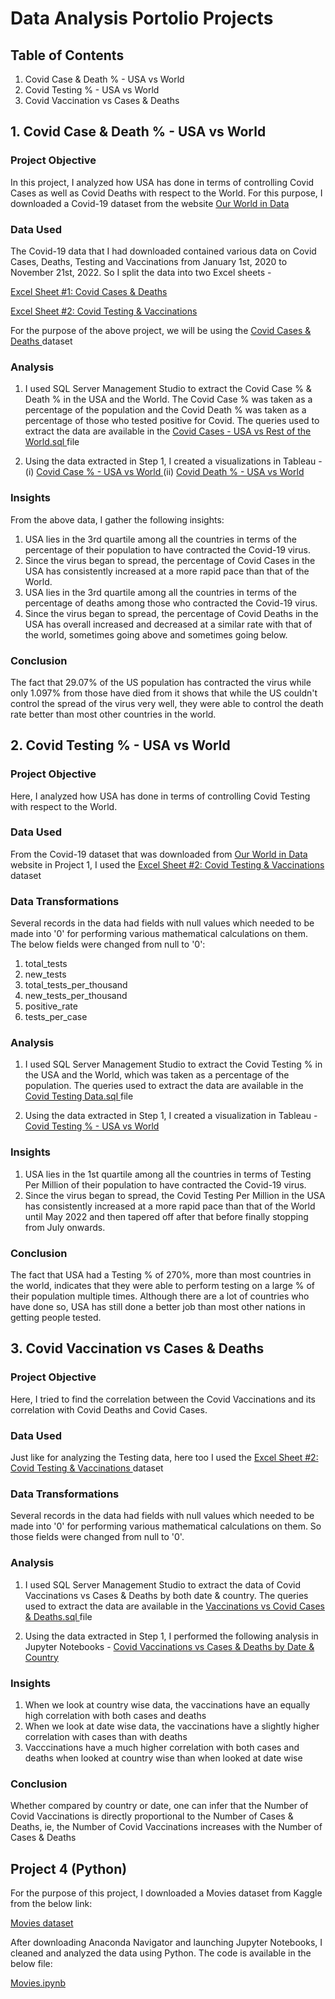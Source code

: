 # Data Analysis Portolio Projects

## Table of Contents

1. Covid Case & Death % - USA vs World
2. Covid Testing % - USA vs World
3. Covid Vaccination vs Cases & Deaths

## 1. Covid Case & Death % - USA vs World

### Project Objective

In this project, I analyzed how USA has done in terms of controlling Covid Cases as well as Covid Deaths with respect to the World. For this purpose, I downloaded a Covid-19 dataset from the website <a href = "https://ourworldindata.org/covid-deaths"> Our World in Data </a>

### Data Used

The Covid-19 data that I had downloaded contained various data on Covid Cases, Deaths, Testing and Vaccinations from January 1st, 2020 to November 21st, 2022. So I split the data into two Excel sheets - 

<a href = "https://docs.google.com/spreadsheets/d/1CjLnLv_ut9UO1hZPHKjjKm4udFNUBc8z/edit#gid=1391408898"> Excel Sheet #1: Covid Cases & Deaths </a>

<a href = "https://docs.google.com/spreadsheets/d/1tbjElTWQUju5wL6IIH2W14F-32-lJ8n5/edit?usp=share_link&ouid=106525515537823506540&rtpof=true&sd=true"> Excel Sheet #2: Covid Testing & Vaccinations </a>

For the purpose of the above project, we will be using the <a href = "https://docs.google.com/spreadsheets/d/1CjLnLv_ut9UO1hZPHKjjKm4udFNUBc8z/edit#gid=1391408898"> Covid Cases & Deaths </a> dataset

### Analysis

1. I used SQL Server Management Studio to extract the Covid Case % & Death % in the USA and the World. The Covid Case % was taken as a percentage of the population and the Covid Death % was taken as a percentage of those who tested positive for Covid. The queries used to extract the data are available in the <a href = "https://github.com/rahulshankariyer/PortolioProject/blob/main/Covid-19/Covid%20Cases%20-%20USA%20vs%20Rest%20of%20the%20World.sql"> Covid Cases - USA vs Rest of the World.sql </a> file 

2. Using the data extracted in Step 1, I created a visualizations in Tableau - 
    (i) <a href = "https://public.tableau.com/app/profile/rahul5702/viz/ComparisonofCovidCasesDeathsinUSAvstheWorldDataFromJan12020tillNovember212022/Dashboard1"> Covid Case % - USA vs World </a>
    (ii) <a href = "https://public.tableau.com/app/profile/rahul5702/viz/ComparisonofCovidCasesDeathsinUSAvstheWorldDataFromJan12020tillNovember212022/Dashboard2"> Covid Death % - USA vs World </a>
    
### Insights

From the above data, I gather the following insights:

1. USA lies in the 3rd quartile among all the countries in terms of the percentage of their population to have contracted the Covid-19 virus.
2. Since the virus began to spread, the percentage of Covid Cases in the USA has consistently increased at a more rapid pace than that of the World. 
3. USA lies in the 3rd quartile among all the countries in terms of the percentage of deaths among those who contracted the Covid-19 virus.
4. Since the virus began to spread, the percentage of Covid Deaths in the USA has overall increased and decreased at a similar rate with that of the world, sometimes going above and sometimes going below.

### Conclusion

The fact that 29.07% of the US population has contracted the virus while only 1.097% from those have died from it shows that while the US couldn't control the spread of the virus very well, they were able to control the death rate better than most other countries in the world.

## 2. Covid Testing % - USA vs World

### Project Objective

Here, I analyzed how USA has done in terms of controlling Covid Testing with respect to the World. 

### Data Used

From the Covid-19 dataset that was downloaded from <a href = "https://ourworldindata.org/covid-deaths"> Our World in Data </a> website in Project 1, I used the <a href = "https://docs.google.com/spreadsheets/d/1tbjElTWQUju5wL6IIH2W14F-32-lJ8n5/edit?usp=share_link&ouid=106525515537823506540&rtpof=true&sd=true"> Excel Sheet #2: Covid Testing & Vaccinations </a> dataset

### Data Transformations

Several records in the data had fields with null values which needed to be made into '0' for performing various mathematical calculations on them. The below fields were changed from null to '0':

1. total_tests
2. new_tests
3. total_tests_per_thousand
4. new_tests_per_thousand
5. positive_rate
6. tests_per_case

### Analysis

1. I used SQL Server Management Studio to extract the Covid Testing % in the USA and the World, which was taken as a percentage of the population. The queries used to extract the data are available in the <a href = "https://github.com/rahulshankariyer/PortolioProject/blob/main/Covid-19/Covid%20Testing%20Data.sql"> Covid Testing Data.sql </a> file 

2. Using the data extracted in Step 1, I created a visualization in Tableau - <a href = "https://public.tableau.com/app/profile/rahul5702/viz/ComparisonofCovidTestinginUSAandtheWorld/Dashboard1#1"> Covid Testing % - USA vs World </a>

### Insights

1. USA lies in the 1st quartile among all the countries in terms of Testing Per Million of their population to have contracted the Covid-19 virus.
2. Since the virus began to spread, the Covid Testing Per Million in the USA has consistently increased at a more rapid pace than that of the World until May 2022 and then tapered off after that before finally stopping from July onwards.

### Conclusion

The fact that USA had a Testing % of 270%, more than most countries in the world, indicates that they were able to perform testing on a large % of their population multiple times. Although there are a lot of countries who have done so, USA has still done a better job than most other nations in getting people tested. 

## 3. Covid Vaccination vs Cases & Deaths

### Project Objective

Here, I tried to find the correlation between the Covid Vaccinations and its correlation with Covid Deaths and Covid Cases.

### Data Used

Just like for analyzing the Testing data, here too I used the <a href = "https://docs.google.com/spreadsheets/d/1tbjElTWQUju5wL6IIH2W14F-32-lJ8n5/edit?usp=share_link&ouid=106525515537823506540&rtpof=true&sd=true"> Excel Sheet #2: Covid Testing & Vaccinations </a> dataset

### Data Transformations

Several records in the data had fields with null values which needed to be made into '0' for performing various mathematical calculations on them. So those fields were changed from null to '0'.

### Analysis

1. I used SQL Server Management Studio to extract the data of Covid Vaccinations vs Cases & Deaths by both date & country. The queries used to extract the data are available in the <a href = "https://github.com/rahulshankariyer/PortolioProject/blob/main/Covid-19/Vaccinations%20vs%20Covid%20Cases%20%26%20Deaths.sql"> Vaccinations vs Covid Cases & Deaths.sql </a> file 

2. Using the data extracted in Step 1, I performed the following analysis in Jupyter Notebooks - <a href = "https://github.com/rahulshankariyer/PortolioProject/blob/main/Covid-19/Covid%2019%20Vaccinations%20vs%20Cases%20%26%20Deaths.ipynb"> Covid Vaccinations vs Cases & Deaths by Date & Country </a>

### Insights

1. When we look at country wise data, the vaccinations have an equally high correlation with both cases and deaths
2. When we look at date wise data, the vaccinations have a slightly higher correlation with cases than with deaths
3. Vacccinations have a much higher correlation with both cases and deaths when looked at country wise than when looked at date wise

### Conclusion

Whether compared by country or date, one can infer that the Number of Covid Vaccinations is directly proportional to the Number of Cases & Deaths, ie, the Number of Covid Vaccinations increases with the Number of Cases & Deaths

## Project 4 (Python)

For the purpose of this project, I downloaded a Movies dataset from Kaggle from the below link:

<a href = "https://www.kaggle.com/datasets/danielgrijalvas/movies"> Movies dataset </a>

After downloading Anaconda Navigator and launching Jupyter Notebooks, I cleaned and analyzed the data using Python. The code is available in the below file:

<a href = "Project 4/Movies.ipynb"> Movies.ipynb </a>
